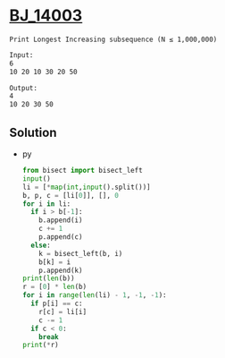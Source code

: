 # [BJ_14003](https://acmicpc.net/problem/14003)

```en
Print Longest Increasing subsequence (N ≤ 1,000,000)
```

```txt
Input:
6
10 20 10 30 20 50

Output:
4
10 20 30 50
```

## Solution

* py

  ```py
  from bisect import bisect_left
  input()
  li = [*map(int,input().split())]
  b, p, c = [li[0]], [], 0
  for i in li:
    if i > b[-1]:
      b.append(i)
      c += 1
      p.append(c)
    else:
      k = bisect_left(b, i)
      b[k] = i
      p.append(k)
  print(len(b))
  r = [0] * len(b)
  for i in range(len(li) - 1, -1, -1):
    if p[i] == c:
      r[c] = li[i]
      c -= 1
    if c < 0:
      break
  print(*r)
  ```
